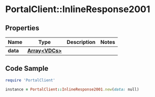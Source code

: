 # PortalClient::InlineResponse2001

## Properties

Name | Type | Description | Notes
------------ | ------------- | ------------- | -------------
**data** | [**Array&lt;VDCs&gt;**](VDCs.md) |  | 

## Code Sample

```ruby
require 'PortalClient'

instance = PortalClient::InlineResponse2001.new(data: null)
```


